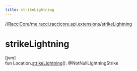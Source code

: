 ```yaml
---
title: strikeLightning
---
```

//[RacciCore](../../index.html)/[me.racci.raccicore.api.extensions](index.html)/[strikeLightning](strike-lightning.html)



# strikeLightning



[jvm]\
fun Location.[strikeLightning](strike-lightning.html)(): @NotNullLightningStrike




